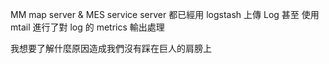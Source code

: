 MM map server & MES service server 都已經用 logstash 上傳 Log
甚至 使用 mtail 進行了對 log 的 metrics 輸出處理

我想要了解什麼原因造成我們沒有踩在巨人的肩膀上